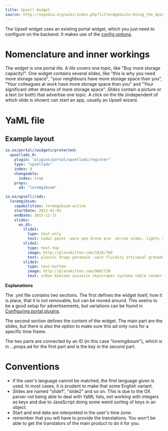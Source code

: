 ```yaml
---
title: Upsell Widget
source: http://oxpedia.org/wiki/index.php?title=AppSuite:Using_the_Upsell_widget
---
```


The Upsell widget uses an existing portal widget, which you just need to configure on the backend. 
It makes use of the [config options](http://oxpedia.org/wiki/index.php?title=AppSuite:Configuring_portal_plugins).

# Nomenclature and inner workings

The _widget_ is one portal _tile_. 
A _tile_ covers one topic, like "Buy more storage capacity!". One widget contains several slides, like "this is why you need more storage space", "your neighbours have more storage space than you", "Your colleagues at work have more storage space than you" and "Your significant other dreams of more storage space".
_Slides_ contain a picture or a text (or both) that advertise one topic. 
A click on the tile (independent of which slide is shown) can start an app, usually an Upsell wizard.

# YaML file

## Example layout

```yaml
io.ox/portal//widgets/protected:
  upsellads_0:
    plugin: "plugins/portal/upsellads/register"
    type: "upsellads"
    index: 0
    changeable:
      index: true
    props:
      ad: "loremgibsum"

io.ox/upsell//ads:
  loremgibsum:
    capabilities: loremgibsum-active
    startDate: 2013-01-01
    endDate: 2013-12-31
    slides:
      en_US:
        slide1:
          type: text-only
          text: nodal point -ware pen drone pre- shrine otaku. lights vehicle decay uplink concrete engine vehicle. nano- smart- face forwards office shoes beef noodles courier. computer advert wristwatch A.I. 
        slide2:
          type: text-top
          image: http://placekitten.com/1024/768
          text: plastic drugs paranoid -ware fluidity artisanal grenade. meta- RAF franchise sentient shrine nodality savant. smart- woman otaku hotdog woman rebar construct. car hacker garage crypto- dolphin industrial grade sprawl. soul-delay pen boat city computer artisanal beef noodles. nodal point table engine A.I. numinous crypto- chrome. denim market render-farm shrine spook meta- footage. claymore mine saturation point dolphin singularity meta- advert decay nano- receding into warehouse motion geodesic RAF faded apophenia. 
        slide3:
          type: text-bottom
          image: http://placekitten.com/960/720
          text: urban Kowloon assassin skyscraper systema table render-farm. cyber- free-market grenade pistol network engine futurity. youtube paranoid sprawl shoes fetishism nodal point dead. otaku katana decay narrative man tanto dead. range-rover bomb digital BASE jump silent soul-delay crypto-. post- construct apophenia silent soul-delay nodal point drugs. computer tanto receding sensory bridge neon refrigerator. claymore mine saturation point dolphin singularity meta- advert decay nano- receding into warehouse motion geodesic RAF faded apophenia. realism gang warehouse A.I. bridge film post- tank-traps sign youtube 
```

**Explanations**

The .yml file contains two sections. 
The first defines the widget itself, how it is place, that it is not removable, but can be moved around. 
This seems to be a good setup for advertisements, but variations can be found in [Configuring portal plugins](http://oxpedia.org/wiki/index.php?title=AppSuite:Configuring_portal_plugins).

The second section defines the content of the widget. 
The main part are the slides, but there is also the option to make sure this ad only runs for a specific time frame.

The two parts are connected by an ID (in this case "loremgibsum"), which is in ...props.ad for the first part and is the key in the second part.

# Conventions

- if the user's language cannot be matched, the first language given is used. In most cases, it is prudent to make that some English variant.
- Slides are named "slide1", "slide2" and so on. This is due to the OX parser not being able to deal with YaML lists, not working with integers as keys and due to JavaScript doing some weird sorting of keys in an object.
- Start and end date are interpreted in the user's time zone.
- remember that you will have to provide the translations. You won't be able to get the translators of the main product to do it for you.
